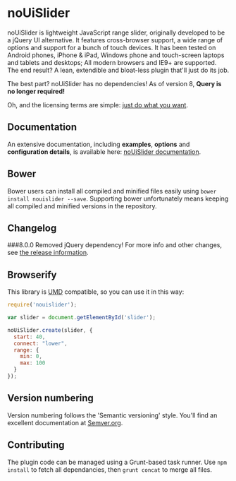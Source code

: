 # noUiSlider

noUiSlider is lightweight JavaScript range slider, originally developed to be a jQuery UI alternative. It features cross-browser support, a wide range of options and support for a bunch of touch devices. It has been tested on Android phones, iPhone & iPad, Windows phone and touch-screen laptops and tablets and desktops; All modern browsers and IE9+ are supported. The end result? A lean, extendible and bloat-less plugin that'll just do its job.

The best part? noUiSlider has no dependencies! As of version 8, **Query is no longer required!**

Oh, and the licensing terms are simple: [just do what you want](http://www.wtfpl.net/about/).

Documentation
-------
An extensive documentation, including **examples**, **options** and **configuration details**, is available here: [noUiSlider documentation](http://refreshless.com/nouislider/).

Bower
-----
Bower users can install all compiled and minified files easily using `bower install nouislider --save`. Supporting bower unfortunately means keeping all compiled and minified versions in the repository.

Changelog
---------
###8.0.0
Removed jQuery dependency! For more info and other changes, see [the release information](http://refreshless.com/nouislider/new-version).

Browserify
----------
This library is [UMD](https://github.com/umdjs/umd) compatible, so you can use it in this way:

```javascript
require('nouislider');

var slider = document.getElementById('slider');

noUiSlider.create(slider, {
  start: 40,
  connect: "lower",
  range: {
    min: 0,
    max: 100
  }
});
```

Version numbering
------------------------------
Version numbering follows the 'Semantic versioning' style.
You'll find an excellent documentation at [Semver.org](http://semver.org/).

Contributing
------------------------------
The plugin code can be managed using a Grunt-based task runner.
Use `npm install` to fetch all dependancies, then `grunt concat` to merge all files.
